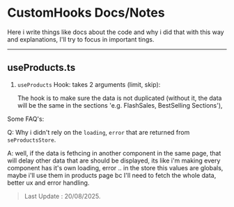 # CustomHooks Docs/Notes

Here i write things like docs about the code and why i did that with this way and explanations, I'll try to focus in important tings.

---

## useProducts.ts

1. `useProducts` Hook: takes 2 arguments (limit, skip):

   The hook is to make sure the data is not duplicated (without it, the data will be the same in the sections 'e.g. FlashSales, BestSelling Sections'),

Some FAQ's:

Q: Why i didn't rely on the `loading`, `error` that are returned from `seProductsStore`.

A: well, if the data is fethcing in another component in the same page, that will delay other data that are should be displayed, its like i'm making every component has it's own loading, error .. in the store this values are globals, maybe i'll use them in products page bc I'll need to fetch the whole data, better ux and error handling.

> Last Update : 20/08/2025.
